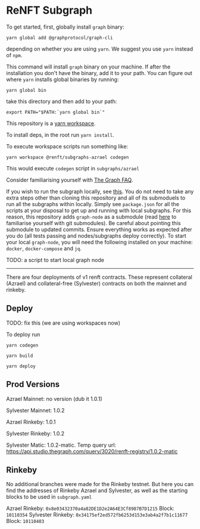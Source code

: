 # ReNFT Subgraph

To get started, first, globally install `graph` binary:

`yarn global add @graphprotocol/graph-cli`

depending on whether you are using `yarn`. We suggest you use `yarn` instead of `npm`.

This command will install `graph` binary on your machine. If after the installation you don't have the binary, add it to your path. You can figure out where `yarn` installs global binaries by running:

`yarn global bin`

take this directory and then add to your path:

```export PATH="$PATH:`yarn global bin`"```

This repository is a [yarn workspace](https://classic.yarnpkg.com/lang/en/docs/workspaces/).

To install deps, in the root run `yarn install`.

To execute workspace scripts run something like:

`yarn workspace @renft/subgraphs-azrael codegen`

This would execute `codegen` script in `subgraphs/azrael`

Consider familiarising yourself with [The Graph FAQ](https://thegraph.com/docs/en/developing/developer-faqs/).

If you wish to run the subgraph locally, see [this](https://thegraph.com/docs/en/operating-graph-node/#getting-started-using-docker). You do not need to take any extra steps other than cloning this repository and all of its submoduels to run all the subgraphs within locally. Simply see `package.json` for all the scripts at your disposal to get up and running with local subgraphs. For this reason, this repository adds `graph-node` as a submodule (read [here](https://git-scm.com/book/en/v2/Git-Tools-Submodules) to familiarise yourself with git submodules). Be careful about pointing this submodule to updated commits. Ensure everything works as expected after you do (all tests passing and nodes/subgraphs deploy correctly). To start your local `graph-node`, you will need the following installed on your machine: `docker`, `docker-compose` and `jq`.

TODO: a script to start local graph node

---

There are four deployments of v1 renft contracts. These represent collateral (Azrael) and collateral-free (Sylvester) contracts on both the mainnet and rinkeby.

## Deploy

TODO: fix this (we are using workspaces now)

To deploy run

`yarn codegen`

`yarn build`

`yarn deploy`

## Prod Versions

Azrael Mainnet: no version (dub it 1.0.1)

Sylvester Mainnet: 1.0.2

Azrael Rinkeby: 1.0.1

Sylvester Rinkeby: 1.0.2

Sylvester Matic: 1.0.2-matic. Temp query url: https://api.studio.thegraph.com/query/3020/renft-registry/1.0.2-matic

## Rinkeby

No additional branches were made for the Rinkeby testnet. But here you can find the addresses
of Rinkeby Azrael and Sylvester, as well as the starting blocks to be used in `subgraph.yaml`

Azrael Rinkeby: `0x8e03432370a4a82DE1D2e2A64E3Cf8987B7D1215`
Block: `10110354`
Sylvester Rinkeby: `0x34175ef2ed572fb6253d153e3ab4a2f7b1c11677`
Block: `10110403`

